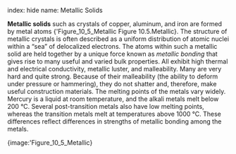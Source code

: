 index: hide
name: Metallic Solids

 **Metallic solids** such as crystals of copper, aluminum, and iron are formed by metal atoms {'Figure_10_5_Metallic Figure 10.5.Metallic}. The structure of metallic crystals is often described as a uniform distribution of atomic nuclei within a “sea” of delocalized electrons. The atoms within such a metallic solid are held together by a unique force known as  *metallic bonding* that gives rise to many useful and varied bulk properties. All exhibit high thermal and electrical conductivity, metallic luster, and malleability. Many are very hard and quite strong. Because of their malleability (the ability to deform under pressure or hammering), they do not shatter and, therefore, make useful construction materials. The melting points of the metals vary widely. Mercury is a liquid at room temperature, and the alkali metals melt below 200 °C. Several post-transition metals also have low melting points, whereas the transition metals melt at temperatures above 1000 °C. These differences reflect differences in strengths of metallic bonding among the metals.


{image:'Figure_10_5_Metallic}
        

